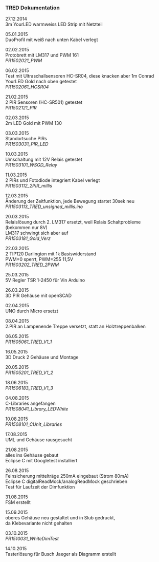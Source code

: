 ### TRED Dokumentation

27.12.2014  
3m YourLED warmweiss LED Strip mit Netzteil

05.01.2015  
DuoProfil mit weiß nach unten
Kabel verlegt

02.02.2015  
Protobrett mit LM317 und PWM 161  
*PR1502021_PWM*

06.02.2015  
Test mit Ultraschallsensoren HC-SR04, diese knacken aber
1m Conrad YourLED Gold nach oben getestet  
*PR1502061_HCSR04*

21.02.2015  
2 PIR Sensoren (HC-SR501) getestet  
*PR1502121_PIR*

02.03.2015  
2m LED Gold mit PWM 130

03.03.2015  
Standortsuche PIRs  
*PR1503031_PIR_LED*

10.03.2015  
Umschaltung mit 12V Relais getestet  
*PR1503101_WSGD_Relay*

11.03.2015  
2 PIRs und Fotodiode integriert
Kabel verlegt  
*PR1503112_2PIR_millis*

12.03.2015  
Änderung der Zeitfunktion, jede Bewegung startet 30sek neu    
*PR1503113_TRED_unsigned_millis.ino*

20.03.2015  
Relaislösung durch 2. LM317 ersetzt, weil Relais Schaltprobleme (bekommen nur 8V)  
LM317 schwingt sich aber auf  
*PR1503181_Gold_Verz*

22.03.2015  
2 TIP120 Darlington mit 1k Basiswiderstand  
PWM=0 sperrt, PWM=255 11,5V  
*PR1503202_TRED_2PWM*

25.03.2015  
5V Regler TSR 1-2450 für Vin Arduino  

26.03.2015  
3D PIR Gehäuse mit openSCAD  

02.04.2015  
UNO durch Micro ersetzt

08.04.2015  
2.PIR an Lampenende Treppe versetzt, statt an Holztreppenbalken

06.05.2015  
*PR1505061_TRED_V1_1*

16.05.2015  
3D Druck 2 Gehäuse und Montage

20.05.2015   
*PR1505201_TRED_V1_2*

18.06.2015  
*PR1506183_TRED_V1_3*

04.08.2015  
C-Libraries angefangen  
*PR1508041_Library_LEDWhite*

10.08.2015  
*PR1508101_CUnit_Libraries*

17.08.2015  
UML und Gehäuse rausgesucht

21.08.2015  
alles ins Gehäuse gebaut  
Eclipse C mit Googletest installiert

26.08.2015  
Feinsicherung mittelträge 250mA eingebaut (Strom 80mA)  
Eclipse C digitalReadMock/analogReadMock geschrieben  
Test für Laufzeit der Dimfunktion

31.08.2015  
FSM erstellt

15.09.2015  
oberes Gehäuse neu gestaltet und in Slub gedruckt,   
da Klebevariante nicht gehalten

03.10.2015  
*PR1510031_WhiteDimTest*

14.10.2015  
Tasterlösung für Busch Jaeger als Diagramm erstellt